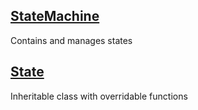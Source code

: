 ## [StateMachine](/TheBasement/libraries/StateMachine)

Contains and manages states

## [State](/TheBasement/libraries/State)

Inheritable class with overridable functions
